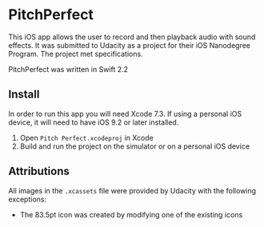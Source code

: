 # PitchPerfect
This iOS app allows the user to record and then playback audio with sound effects. It was submitted to Udacity as a project for their iOS Nanodegree Program. The project met specifications.

PitchPerfect was written in Swift 2.2

## Install

In order to run this app you will need Xcode 7.3. If using a personal iOS device, it will need to have iOS 9.2 or later installed.

1. Open `Pitch Perfect.xcodeproj` in Xcode
2. Build and run the project on the simulator or on a personal iOS device

## Attributions

All images in the `.xcassets` file were provided by Udacity with the following exceptions:

* The 83.5pt icon was created by modifying one of the existing icons

